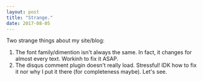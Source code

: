 ```yaml
---
layout: post
title: "Strange."
date: 2017-08-05
---
```


Two strange things about my site/blog:
1) The font family/dimention isn't always the same. In fact, it changes for almost every text. Workinh to fix it ASAP.
2) The disqus comment plugin doesn't really load. Stressful! IDK how to fix it nor why I put it there (for completeness maybe). Let's see.
